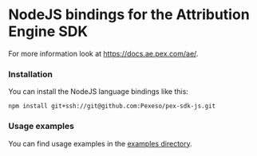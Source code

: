 # NodeJS bindings for the Attribution Engine SDK

For more information look at https://docs.ae.pex.com/ae/.

### Installation

You can install the NodeJS language bindings like this:

```
npm install git+ssh://git@github.com:Pexeso/pex-sdk-js.git
```

### Usage examples

You can find usage examples in the [examples directory](examples).
